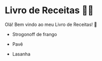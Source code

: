 # Livro de Receitas :man_cook:

Olá! Bem vindo ao meu Livro de Receitas! :wave:

- Strogonoff de frango

- Pavê

- Lasanha

  

